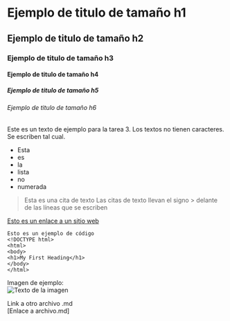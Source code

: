 # Ejemplo de titulo de tamaño h1
## Ejemplo de titulo de tamaño h2
### Ejemplo de titulo de tamaño h3
#### Ejemplo de titulo de tamaño h4
##### Ejemplo de titulo de tamaño h5
###### Ejemplo de titulo de tamaño h6


Este es un texto de ejemplo para la tarea 3.
Los textos no tienen caracteres.
Se escriben tal cual.

- Esta
- es
- la
- lista
- no
- numerada

> Esta es una cita de texto
> Las citas de texto llevan el signo > delante
> de las líneas que se escriben

[Esto es un enlace a un sitio web](https://www.google.com)

```
Esto es un ejemplo de código
<!DOCTYPE html>
<html>
<body>
<h1>My First Heading</h1>
</body>
</html>
```

Imagen de ejemplo:  
![Texto de la imagen](https://www.gstatic.com/webp/gallery/4.sm.jpg)

Link a otro archivo .md  
[Enlace a archivo.md]
